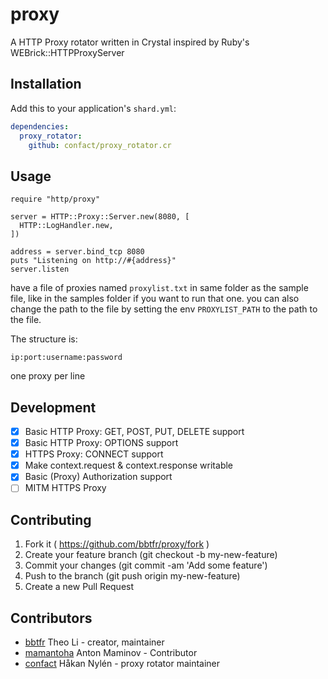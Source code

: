 # proxy

A HTTP Proxy rotator written in Crystal inspired by Ruby's WEBrick::HTTPProxyServer

## Installation

Add this to your application's `shard.yml`:

```yaml
dependencies:
  proxy_rotator:
    github: confact/proxy_rotator.cr
```

## Usage

```crystal
require "http/proxy"

server = HTTP::Proxy::Server.new(8080, [
  HTTP::LogHandler.new,
])

address = server.bind_tcp 8080
puts "Listening on http://#{address}"
server.listen
```

have a file of proxies named `proxylist.txt` in same folder as the sample file, like in the samples folder if you want to run that one. you can also change the path to the file by setting the env `PROXYLIST_PATH` to the path to the file.

The structure is:
```
ip:port:username:password
```
one proxy per line

## Development

* [x] Basic HTTP Proxy: GET, POST, PUT, DELETE support
* [x] Basic HTTP Proxy: OPTIONS support
* [X] HTTPS Proxy: CONNECT support
* [x] Make context.request & context.response writable
* [x] Basic (Proxy) Authorization support
* [ ] MITM HTTPS Proxy

## Contributing

1. Fork it ( https://github.com/bbtfr/proxy/fork )
2. Create your feature branch (git checkout -b my-new-feature)
3. Commit your changes (git commit -am 'Add some feature')
4. Push to the branch (git push origin my-new-feature)
5. Create a new Pull Request

## Contributors

- [bbtfr](https://github.com/bbtfr) Theo Li - creator, maintainer
- [mamantoha](https://github.com/mamantoha) Anton Maminov - Contributor
- [confact](https://github.com/confact) Håkan Nylén - proxy rotator maintainer
